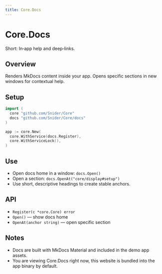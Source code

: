 ```yaml
---
title: Core.Docs
---
```


# Core.Docs

Short: In‑app help and deep‑links.

## Overview
Renders MkDocs content inside your app. Opens specific sections in new windows for contextual help.

## Setup
```go
import (
  core "github.com/Snider/Core"
  docs "github.com/Snider/Core/docs"
)

app := core.New(
  core.WithService(docs.Register),
  core.WithServiceLock(),
)
```

## Use
- Open docs home in a window: `docs.Open()`
- Open a section: `docs.OpenAt("core/display#setup")`
- Use short, descriptive headings to create stable anchors.

## API
- `Register(c *core.Core) error`
- `Open()` — show docs home
- `OpenAt(anchor string)` — open specific section

## Notes
- Docs are built with MkDocs Material and included in the demo app assets.
- You are viewing Core.Docs right now, this website is bundled into the app binary by default.
